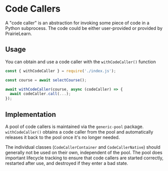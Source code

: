 # Code Callers

A "code caller" is an abstraction for invoking some piece of code in a Python subprocess. The code could be either user-provided or provided by PrairieLearn.

## Usage

You can obtain and use a code caller with the `withCodeCaller()` function

```js
const { withCodeCaller } = require('./index.js');

const course = await selectCourse();

await withCodeCaller(course, async (codeCaller) => {
  await codeCaller.call(...);
});
```

## Implementation

A pool of code callers is maintained via the `generic-pool` package. `withCodeCaller()` obtains a code caller from the pool and automatically releases it back to the pool once it's no longer needed.

The individual classes (`CodeCallerContainer` and `CodeCallerNative`) should generally not be used on their own, independent of the pool. The pool does important lifecycle tracking to ensure that code callers are started correctly, restarted after use, and destroyed if they enter a bad state.
